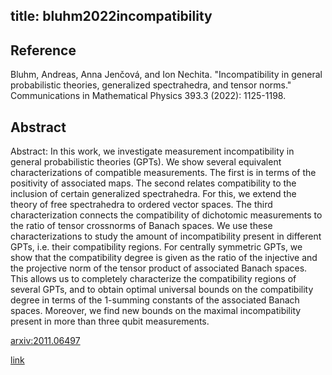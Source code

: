 title: bluhm2022incompatibility
---


## Reference

Bluhm, Andreas, Anna Jenčová, and Ion Nechita. "Incompatibility in general probabilistic theories, generalized spectrahedra, and tensor norms." Communications in Mathematical Physics 393.3 (2022): 1125-1198.

## Abstract 

Abstract:  In this work, we investigate measurement incompatibility in general
probabilistic theories (GPTs). We show several equivalent characterizations of
compatible measurements. The first is in terms of the positivity of associated
maps. The second relates compatibility to the inclusion of certain generalized
spectrahedra. For this, we extend the theory of free spectrahedra to ordered
vector spaces. The third characterization connects the compatibility of
dichotomic measurements to the ratio of tensor crossnorms of Banach spaces. We
use these characterizations to study the amount of incompatibility present in
different GPTs, i.e. their compatibility regions. For centrally symmetric GPTs,
we show that the compatibility degree is given as the ratio of the injective
and the projective norm of the tensor product of associated Banach spaces. This
allows us to completely characterize the compatibility regions of several GPTs,
and to obtain optimal universal bounds on the compatibility degree in terms of
the 1-summing constants of the associated Banach spaces. Moreover, we find new
bounds on the maximal incompatibility present in more than three qubit
measurements.

    

[arxiv:2011.06497](https://arxiv.org/abs/2011.06497)

[link](https://rdcu.be/cXKwx)


